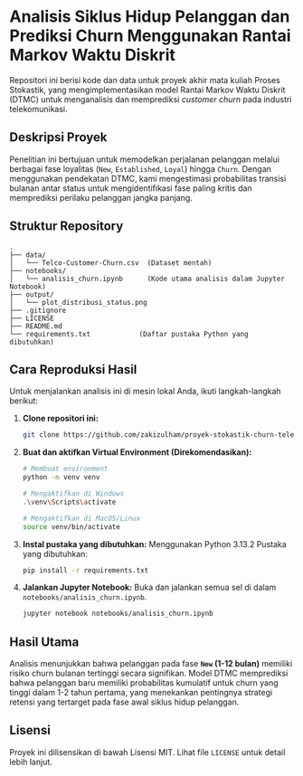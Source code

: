 # Analisis Siklus Hidup Pelanggan dan Prediksi Churn Menggunakan Rantai Markov Waktu Diskrit

Repositori ini berisi kode dan data untuk proyek akhir mata kuliah Proses Stokastik, yang mengimplementasikan model Rantai Markov Waktu Diskrit (DTMC) untuk menganalisis dan memprediksi *customer churn* pada industri telekomunikasi.

## Deskripsi Proyek

Penelitian ini bertujuan untuk memodelkan perjalanan pelanggan melalui berbagai fase loyalitas (`New`, `Established`, `Loyal`) hingga `Churn`. Dengan menggunakan pendekatan DTMC, kami mengestimasi probabilitas transisi bulanan antar status untuk mengidentifikasi fase paling kritis dan memprediksi perilaku pelanggan jangka panjang.

## Struktur Repository

```
.
├── data/
│   └── Telco-Customer-Churn.csv  (Dataset mentah)
├── notebooks/
│   └── analisis_churn.ipynb      (Kode utama analisis dalam Jupyter Notebook)
├── output/
│   └── plot_distribusi_status.png
├── .gitignore
├── LICENSE
├── README.md
└── requirements.txt            (Daftar pustaka Python yang dibutuhkan)
```

## Cara Reproduksi Hasil

Untuk menjalankan analisis ini di mesin lokal Anda, ikuti langkah-langkah berikut:

1.  **Clone repositori ini:**
    ```bash
    git clone https://github.com/zakizulham/proyek-stokastik-churn-telekomunikasi.git && cd proyek-stokastik-churn-telekomunikasi
    ```

2.  **Buat dan aktifkan Virtual Environment (Direkomendasikan):**
    ```bash
    # Membuat environment
    python -m venv venv

    # Mengaktifkan di Windows
    .\venv\Scripts\activate

    # Mengaktifkan di MacOS/Linux
    source venv/bin/activate
    ```

3.  **Instal pustaka yang dibutuhkan:**
    Menggunakan Python 3.13.2
    Pustaka yang dibutuhkan:
    ```bash
    pip install -r requirements.txt
    ```

4.  **Jalankan Jupyter Notebook:**
    Buka dan jalankan semua sel di dalam `notebooks/analisis_churn.ipynb`.
    ```bash
    jupyter notebook notebooks/analisis_churn.ipynb
    ```

## Hasil Utama

Analisis menunjukkan bahwa pelanggan pada fase **`New` (1-12 bulan)** memiliki risiko churn bulanan tertinggi secara signifikan. Model DTMC memprediksi bahwa pelanggan baru memiliki probabilitas kumulatif untuk churn yang tinggi dalam 1-2 tahun pertama, yang menekankan pentingnya strategi retensi yang tertarget pada fase awal siklus hidup pelanggan.

## Lisensi

Proyek ini dilisensikan di bawah Lisensi MIT. Lihat file `LICENSE` untuk detail lebih lanjut.